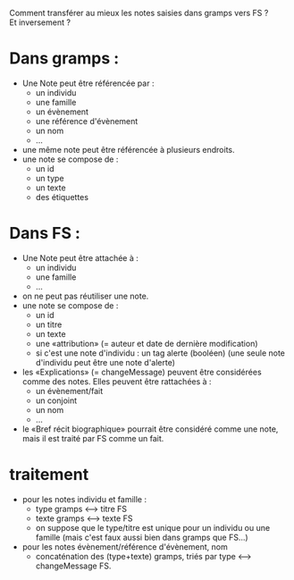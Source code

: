 
Comment transférer au mieux les notes saisies dans gramps vers FS ?  
Et inversement ?

# Dans gramps :
* Une Note peut être référencée par :
  * un individu
  * une famille
  * un évènement
  * une référence d'évènement
  * un nom
  * …
* une même note peut être référencée à plusieurs endroits.
* une note se compose de :
  * un id
  * un type
  * un texte
  * des étiquettes

# Dans FS :
* Une Note peut être attachée à :
  * un individu
  * une famille
  * …
* on ne peut pas réutiliser une note.
* une note se compose de :
  * un id
  * un titre
  * un texte
  * une «attribution» (= auteur et date de dernière modification)
  * si c'est une note d'individu : un tag alerte (booléen) (une seule note d'individu peut être une note d'alerte)
* les «Explications» (= changeMessage) peuvent être considérées comme des notes. Elles peuvent être rattachées à :
  * un évènement/fait
  * un conjoint
  * un nom
  * …
* le «Bref récit biographique» pourrait être considéré comme une note, mais il est traité par FS comme un fait.

# traitement
* pour les notes individu et famille :
  * type gramps <--> titre FS
  * texte gramps <--> texte FS
  * on suppose que le type/titre est unique pour un individu ou une famille (mais c'est faux aussi bien dans gramps que FS…)
* pour les notes évènement/référence d'évènement, nom
  * concaténation des (type+texte) gramps, triés par type <--> changeMessage FS.
